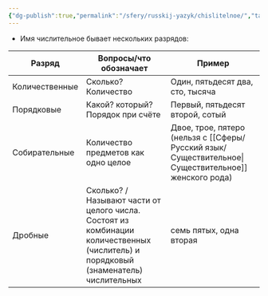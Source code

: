 ```yaml
---
{"dg-publish":true,"permalink":"/sfery/russkij-yazyk/chislitelnoe/","tags":["Русский"]}
---
```


- Имя числительное бывает нескольких разрядов:

| Разряд         | Вопросы/что обозначает                                                                                                              | Пример                                                          |
| -------------- | ----------------------------------------------------------------------------------------------------------------------------------- | --------------------------------------------------------------- |
| Количественные | Сколько? Количество                                                                                                                 | Один, пятьдесят два, сто, тысяча                                |
| Порядковые     | Какой? который? Порядок при счёте                                                                                                   | Первый, пятьдесят второй, сотый                                 |
| Собирательные  | Количество предметов как одно целое                                                                                                 | Двое, трое, пятеро (нельзя с [[Сферы/Русский язык/Существительное\|Существительное]] женского рода) |
| Дробные        | Сколько? / Называют части от целого числа. Состоят из комбинации количественных (числитель) и порядковый (знаменатель) числительных | семь пятых, одна вторая                                         |
